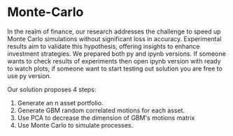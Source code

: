 # Monte-Carlo
In the realm of finance, our research addresses the challenge to speed up Monte Carlo simulations without significant loss in accuracy.   Experimental results aim to validate this hypothesis, offering insights to enhance investment strategies.
We prepared both py and ipynb versions. If someone wants to check results of experiments then open ipynb version with ready to watch plots, if someone want to start testing out solution you are free to use py version. 

Our solution proposes 4 steps:
1. Generate an n asset portfolio.
2. Generate GBM random correlated motions for each asset.
3. Use PCA to decrease the dimension of GBM's motions matrix
4. Use Monte Carlo to simulate processes.
